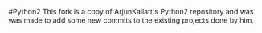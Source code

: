 #Python2
This fork is a copy of ArjunKallatt's Python2 repository and was was made to add some new commits to the existing projects done by him.
